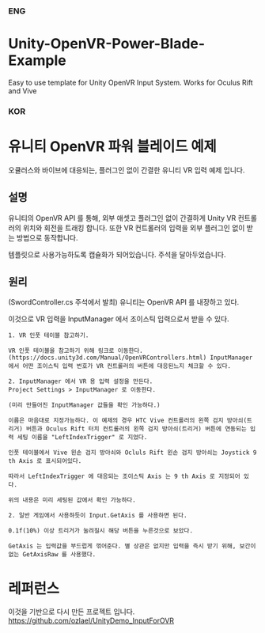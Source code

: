 ### ENG
# Unity-OpenVR-Power-Blade-Example

Easy to use template for Unity OpenVR Input System. Works for Oculus Rift and Vive

### KOR
# 유니티 OpenVR 파워 블레이드 예제
오큘러스와 바이브에 대응되는, 플러그인 없이 간결한 유니티 VR 입력 예제 입니다.


## 설명
유니티의 OpenVR API 를 통해, 외부 애셋고 플러그인 없이 간결하게 Unity VR 컨트롤러의 위치와 회전을 트래킹 합니다.
또한 VR 컨트롤러의 입력을 외부 플러그인 없이 받는 방법으로 동작합니다.

템플릿으로 사용가능하도록 캡슐화가 되어있습니다.
주석을 달아두었습니다.

## 원리
(SwordController.cs 주석에서 발최)
  유니티는 OpenVR API 를 내장하고 있다.
	
  이것으로 VR 입력을 InputManager 에서 조이스틱 입력으로서 받을 수 있다.

	1. VR 인풋 테이블 참고하기.
	
	VR 인풋 테이블을 참고하기 위해 링크로 이동한다. (https://docs.unity3d.com/Manual/OpenVRControllers.html) InputManager 에서 어떤 조이스틱 입력 번호가 VR 컨트롤러의 버튼에 대응된느지 체크할 수 있다.

	2. InputManager 에서 VR 용 입력 설정을 만든다.
	Project Settings > InputManager 로 이동한다.
	
	(미리 만들어진 InputManager 값들을 확인 가능하다.)

	이름은 마음대로 지정가능하다. 이 예제의 경우 HTC Vive 컨트롤러의 왼쪽 검지 방아쇠(트리거) 버튼과 Oculus Rift 터치 컨트롤러의 왼쪽 검지 방아쇠(트리거) 버튼에 연동되는 입력 세팅 이름을 "LeftIndexTrigger" 로 지었다.

	인풋 테이블에서 Vive 왼손 검지 방아쇠와 Ocluls Rift 왼손 검지 방아쇠는 Joystick 9 th Axis 로 표시되어있다.
	
	따라서 LeftIndexTrigger 에 대응되는 조이스틱 Axis 는 9 th Axis 로 지정되어 있다.
	
	위의 내용은 미리 세팅된 값에서 확인 가능하다.

	2. 일반 게임에서 사용하듯이 Input.GetAxis 를 사용하면 된다.

	0.1f(10%) 이상 트리거가 눌려질시 해당 버튼을 누른것으로 보았다.

	GetAxis 는 입력값을 부드럽게 꺾어준다. 별 상관은 없지만 입력을 즉시 받기 위해, 보간이 없는 GetAxisRaw 를 사용했다.



# 레퍼런스
이것을 기반으로 다시 만든 프로젝트 입니다. https://github.com/ozlael/UnityDemo_InputForOVR
